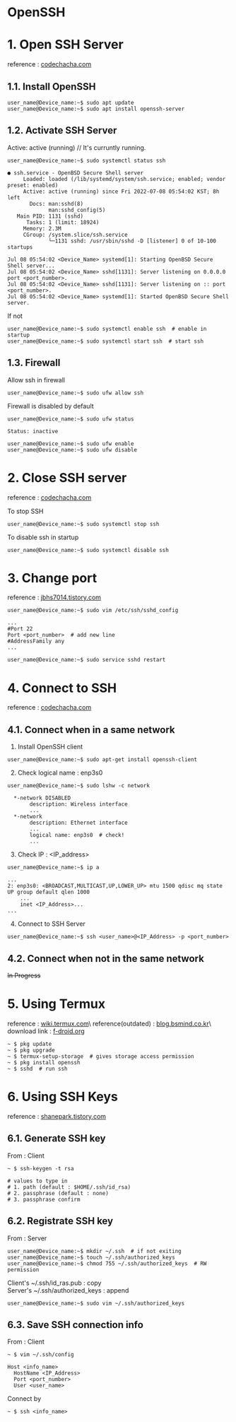OpenSSH
===

# 1. Open SSH Server
reference : [codechacha.com](https://codechacha.com/ko/ubuntu-install-openssh/ "https://codechacha.com/ko/ubuntu-install-openssh/")

## 1.1. Install OpenSSH
```console
user_name@Device_name:~$ sudo apt update
user_name@Device_name:~$ sudo apt install openssh-server
```

## 1.2. Activate SSH Server
Active: active (running)  // It's curruntly running.
```console
user_name@Device_name:~$ sudo systemctl status ssh

● ssh.service - OpenBSD Secure Shell server
     Loaded: loaded (/lib/systemd/system/ssh.service; enabled; vendor preset: enabled)
     Active: active (running) since Fri 2022-07-08 05:54:02 KST; 8h left
       Docs: man:sshd(8)
             man:sshd_config(5)
   Main PID: 1131 (sshd)
      Tasks: 1 (limit: 18924)
     Memory: 2.3M
     CGroup: /system.slice/ssh.service
             └─1131 sshd: /usr/sbin/sshd -D [listener] 0 of 10-100 startups

Jul 08 05:54:02 <Device_Name> systemd[1]: Starting OpenBSD Secure Shell server...
Jul 08 05:54:02 <Device_Name> sshd[1131]: Server listening on 0.0.0.0 port <port_number>.
Jul 08 05:54:02 <Device_Name> sshd[1131]: Server listening on :: port <port_number>.
Jul 08 05:54:02 <Device_Name> systemd[1]: Started OpenBSD Secure Shell server.
```

If not
```console
user_name@Device_name:~$ sudo systemctl enable ssh  # enable in startup
user_name@Device_name:~$ sudo systemctl start ssh  # start ssh
```

## 1.3. Firewall
Allow ssh in firewall
```console
user_name@Device_name:~$ sudo ufw allow ssh
```

Firewall is disabled by default
```console
user_name@Device_name:~$ sudo ufw status

Status: inactive

user_name@Device_name:~$ sudo ufw enable
user_name@Device_name:~$ sudo ufw disable
```

# 2. Close SSH server
reference : [codechacha.com](https://codechacha.com/ko/ubuntu-install-openssh/ "https://codechacha.com/ko/ubuntu-install-openssh/")

To stop SSH
```console
user_name@Device_name:~$ sudo systemctl stop ssh
```

To disable ssh in startup
```console
user_name@Device_name:~$ sudo systemctl disable ssh
```

# 3. Change port
reference : [jbhs7014.tistory.com](https://jbhs7014.tistory.com/141 "https://jbhs7014.tistory.com/141")

```console
user_name@Device_name:~$ sudo vim /etc/ssh/sshd_config

...
#Port 22
Port <port_number>  # add new line
#AddressFamily any
...

user_name@Device_name:~$ sudo service sshd restart
```

# 4. Connect to SSH
reference : [codechacha.com](https://codechacha.com/ko/ubuntu-install-openssh/ "https://codechacha.com/ko/ubuntu-install-openssh/")

## 4.1. Connect when in a same network
1. Install OpenSSH client
```console
user_name@Device_name:~$ sudo apt-get install openssh-client
```

2. Check logical name : enp3s0
```console
user_name@Device_name:~$ sudo lshw -c network

  *-network DISABLED        
       description: Wireless interface
       ...
  *-network
       description: Ethernet interface
       ...
       logical name: enp3s0  # check!
       ...
```

3. Check IP : <IP_address>
```console
user_name@Device_name:~$ ip a

...
2: enp3s0: <BROADCAST,MULTICAST,UP,LOWER_UP> mtu 1500 qdisc mq state UP group default qlen 1000
    ...
    inet <IP_Address>...
...
```

4. Connect to SSH Server
```console
user_name@Device_name:~$ ssh <user_name>@<IP_Address> -p <port_number>
```

## 4.2. Connect when not in the same network
~~In Progress~~

# 5. Using Termux
reference : [wiki.termux.com](https://wiki.termux.com/wiki/Main_Page "https://wiki.termux.com/wiki/Main_Page")\
reference(outdated) : [blog.bsmind.co.kr](https://blog.bsmind.co.kr/2180 "https://blog.bsmind.co.kr/2180")\
download link : [f-droid.org](https://f-droid.org/en/packages/com.termux/ "https://f-droid.org/en/packages/com.termux/")

```console
~ $ pkg update
~ $ pkg upgrade
~ $ termux-setup-storage  # gives storage access permission
~ $ pkg install openssh
~ $ sshd  # run ssh
```

# 6. Using SSH Keys
reference : [shanepark.tistory.com](https://shanepark.tistory.com/195 "https://shanepark.tistory.com/195")

## 6.1. Generate SSH key
From : Client
```console
~ $ ssh-keygen -t rsa

# values to type in
# 1. path (default : $HOME/.ssh/id_rsa)
# 2. passphrase (default : none)
# 3. passphrase confirm
```

## 6.2. Registrate SSH key
From : Server
```console
user_name@Device_name:~$ mkdir ~/.ssh  # if not exiting
user_name@Device_name:~$ touch ~/.ssh/authorized_keys
user_name@Device_name:~$ chmod 755 ~/.ssh/authorized_keys  # RW permission
```

Client's ~/.ssh/id_ras.pub : copy\
Server's ~/.ssh/authorized_keys : append
```console
user_name@Device_name:~$ sudo vim ~/.ssh/authorized_keys
```

## 6.3. Save SSH connection info
From : Client
```console
~ $ vim ~/.ssh/config

Host <info_name>
  HostName <IP_Address>
  Port <port_number>
  User <user_name>
```

Connect by
```console
~ $ ssh <info_name>
```